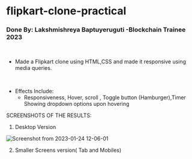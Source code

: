 # flipkart-clone-practical
### Done By: Lakshmishreya Baptuyeruguti -Blockchain Trainee 2023
<br>

- Made a Flipkart clone using HTML,CSS and made it responsive using media queries.
<br>

- Effects Include:
  - Responsiveness, Hover, scroll , Toggle button (Hamburger),Timer Showing dropdown options upon hovering

SCREENSHOTS OF THE RESULTS:
<br>
1) Desktop Version

![Screenshot from 2023-01-24 12-06-01](https://user-images.githubusercontent.com/122250979/214228781-c89c48a0-e308-4bd7-950d-51e532a89667.png)

2) Smaller Screens version( Tab and Mobiles)

